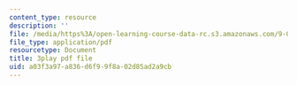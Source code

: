 ```yaml
---
content_type: resource
description: ''
file: /media/https%3A/open-learning-course-data-rc.s3.amazonaws.com/9-00sc-introduction-to-psychology-fall-2011/a03f3a97a836d6f99f8a02d85ad2a9cb_76O3rulk844.pdf
file_type: application/pdf
resourcetype: Document
title: 3play pdf file
uid: a03f3a97-a836-d6f9-9f8a-02d85ad2a9cb
---
```

